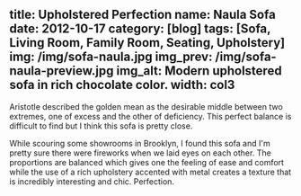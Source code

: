 title: Upholstered Perfection
name: Naula Sofa
date: 2012-10-17
category: [blog]
tags: [Sofa, Living Room, Family Room, Seating, Upholstery]
img: /img/sofa-naula.jpg
img_prev: /img/sofa-naula-preview.jpg
img_alt: Modern upholstered sofa in rich chocolate color.
width: col3
---
Aristotle described the golden mean as the desirable middle between two extremes, one of excess and the other of deficiency.  This <span class="standout">perfect balance</span> is difficult to find but I think this sofa is pretty close.

While scouring some showrooms in Brooklyn, I found this sofa and I'm pretty sure there were fireworks when we laid eyes on each other.  The proportions are balanced which gives one the feeling of ease and comfort while the use of a rich upholstery accented with metal creates a texture that is incredibly interesting and chic.  Perfection.